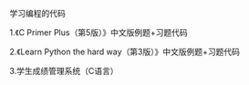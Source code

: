 学习编程的代码
  
  1.《C Primer Plus（第5版）》中文版例题+习题代码
  
  2.《Learn Python the hard way（第3版）》中文版例题+习题代码
 
  3.学生成绩管理系统（C语言）
